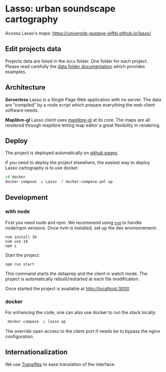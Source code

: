 # Lasso: urban soundscape cartography

Access Lasso's maps: https://universite-gustave-eiffel.github.io/lasso/

## Edit projects data

Projects data are listed in the `data` folder. One folder for each project.
Please read carefully the [data folder documentation](./data/README.md) which provides examples.

## Architecture

**Serverless**
Lasso is a Single Page Web application with no server.
The data are "compiled" by a node script which prepare everything the web client software needs.

**Maplibre-gl**
Lasso client uses [maplibre-gl](https://maplibre.org/maplibre-gl-js-docs/api/) at its core.
The maps are all rendered through maplibre letting map editor a great flexibility in rendering.

## Deploy

The project is deployed automatically on [github pages](https://universite-gustave-eiffel.github.io/lasso/).

If you need to deploy the project elsewhere, the easiest way to deploy Lasso cartography is to use docker.

```bash
cd docker
docker compose -p Lasso -f docker-compose.yml up
```

## Development

### with node

First you need node and npm. We recommend using [`nvm`](https://github.com/nvm-sh/nvm#install--update-script) to handle node/npm versions.
Once nvm is installed, set up the dev environnement:

```
nvm install 18
nvm use 18
npm i
```

Start the project:

```
npm run start
```

This command starts the dataprep and the client in watch mode. The project is automatically rebuilt/restarted at each file modification.

Once started the project is available at [http://localhost:3000](http://localhost:3000)

### docker

For enhancing the code, one can also use docker to run the stack locally:

```bash
 docker compose -p lasso up
```

The override open access to the client port if needs be to bypass the nginx configuration.

## Internationalization

We use [Transiflex](https://www.transifex.com/LAE/lasso-2) to ease translation of the interface.
